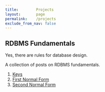 ```yaml
---
title:        Projects
layout:       page
permalink:    /projects
exclude_from_nav: false
---
```


## <a name="rdbms-fundamentals">RDBMS Fundamentals</a>

Yes, there are rules for database design.

A collection of posts on RDBMS fundamentals.

1. [Keys](/2017/11/29/rdbms-fundamentals-keys)
2. [First Normal Form](/2017/12/01/rdbms-fundamentals-first-normal-form)
3. [Second Normal Form](/2017/12/04/rdbms-fundamentals-second-normal-form)

